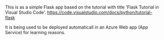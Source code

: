 This is as a simple Flask app based on the tutorial with title 'Flask Tutorial in Visual Studio Code'.
https://code.visualstudio.com/docs/python/tutorial-flask

It is being used to be deployed automaticall in an Azure Web app (App Service) for learning reasons.
